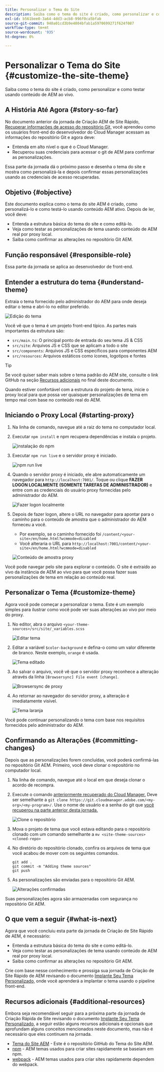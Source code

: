 ```yaml
---
title: Personalizar o Tema do Site
description: Saiba como o tema do site é criado, como personalizar e como testar usando conteúdo de AEM ao vivo.
exl-id: b561bee0-3a64-4dd3-acb8-996f0ca5bfab
source-git-commit: 940a01cd3b9e4804bfab1a5970699271f624f087
workflow-type: tm+mt
source-wordcount: '935'
ht-degree: 0%

---
```


# Personalizar o Tema do Site {#customize-the-site-theme}

Saiba como o tema do site é criado, como personalizar e como testar usando conteúdo de AEM ao vivo.

## A História Até Agora {#story-so-far}

No documento anterior da jornada de Criação AEM de Site Rápido, [Recuperar informações de acesso do repositório Git,](retrieve-access.md) você aprendeu como os usuários front-end do desenvolvedor do Cloud Manager acessam as informações do repositório Git e agora deve:

* Entenda em alto nível o que é o Cloud Manager.
* Recuperou suas credenciais para acessar o git de AEM para confirmar as personalizações.

Essa parte da jornada dá o próximo passo e desenha o tema do site e mostra como personalizá-la e depois confirmar essas personalizações usando as credenciais de acesso recuperadas.

## Objetivo {#objective}

Este documento explica como o tema do site AEM é criado, como personalizá-lo e como testá-lo usando conteúdo AEM ativo. Depois de ler, você deve:

* Entenda a estrutura básica do tema do site e como editá-lo.
* Veja como testar as personalizações de tema usando conteúdo de AEM real por proxy local.
* Saiba como confirmar as alterações no repositório Git AEM.

## Função responsável {#responsible-role}

Essa parte da jornada se aplica ao desenvolvedor de front-end.

## Entender a estrutura do tema {#understand-theme}

Extraia o tema fornecido pelo administrador do AEM para onde deseja editar o tema e abri-lo no editor preferido.

![Edição do tema](assets/edit-theme.png)

Você vê que o tema é um projeto front-end típico. As partes mais importantes da estrutura são:

* `src/main.ts`: O principal ponto de entrada do seu tema JS &amp; CSS
* `src/site`: Arquivos JS e CSS que se aplicam a todo o site
* `src/components`: Arquivos JS e CSS específicos para componentes AEM
* `src/resources`: Arquivos estáticos como ícones, logotipos e fontes

>[!TIP]
>
>Se você quiser saber mais sobre o tema padrão do AEM site, consulte o link GitHub na seção [Recursos adicionais](#additional-resources) no final deste documento.

Quando estiver confortável com a estrutura do projeto de tema, inicie o proxy local para que possa ver quaisquer personalizações de tema em tempo real com base no conteúdo real do AEM.

## Iniciando o Proxy Local {#starting-proxy}

1. Na linha de comando, navegue até a raiz do tema no computador local.
1. Executar `npm install` e npm recupera dependências e instala o projeto.

   ![instalação do npm](assets/npm-install.png)

1. Executar `npm run live` e o servidor proxy é iniciado.

   ![npm run live](assets/npm-run-live.png)

1. Quando o servidor proxy é iniciado, ele abre automaticamente um navegador para `http://localhost:7001/`. Toque ou clique **FAZER LOGON LOCALMENTE (SOMENTE TAREFAS DE ADMINISTRADOR)** e entre com as credenciais do usuário proxy fornecidas pelo administrador do AEM.

   ![Fazer logon localmente](assets/sign-in-locally.png)

1. Depois de fazer logon, altere o URL no navegador para apontar para o caminho para o conteúdo de amostra que o administrador do AEM forneceu a você.

   * Por exemplo, se o caminho fornecido foi `/content/<your-site>/en/home.html?wcmmode=disabled`
   * Você alteraria o URL para `http://localhost:7001/content/<your-site>/en/home.html?wcmmode=disabled`

   ![Conteúdo de amostra proxy](assets/proxied-sample-content.png)

Você pode navegar pelo site para explorar o conteúdo. O site é extraído ao vivo da instância de AEM ao vivo para que você possa fazer suas personalizações de tema em relação ao conteúdo real.

## Personalizar o Tema {#customize-theme}

Agora você pode começar a personalizar o tema. Este é um exemplo simples para ilustrar como você pode ver suas alterações ao vivo por meio do proxy.

1. No editor, abra o arquivo `<your-theme-sources>/src/site/_variables.scss`

   ![Editar tema](assets/edit-theme.png)

1. Editar a variável `$color-background` e defina-o como um valor diferente de branco. Neste exemplo, `orange` é usada.

   ![Tema editado](assets/edited-theme.png)

1. Ao salvar o arquivo, você vê que o servidor proxy reconhece a alteração através da linha `[Browsersync] File event [change]`.

   ![Browsersync de proxy](assets/proxy-browsersync.png)

1. Ao retornar ao navegador do servidor proxy, a alteração é imediatamente visível.

   ![Tema laranja](assets/orange-theme.png)

Você pode continuar personalizando o tema com base nos requisitos fornecidos pelo administrador do AEM.

## Confirmando as Alterações {#committing-changes}

Depois que as personalizações forem concluídas, você poderá confirmá-las no repositório Git AEM. Primeiro, você deve clonar o repositório no computador local.

1. Na linha de comando, navegue até o local em que deseja clonar o acordo de recompra.
1. Execute o comando [anteriormente recuperado do Cloud Manager.](retrieve-access.md) Deve ser semelhante a `git clone https://git.cloudmanager.adobe.com/<my-org>/<my-program>/`. Use o nome de usuário e a senha do git que [você recuperou na parte anterior desta jornada.](retrieve-access.md)

   ![Clone o repositório](assets/clone-repo.png)

1. Mova o projeto de tema que você estava editando para o repositório clonado com um comando semelhante a `mv <site-theme-sources> <cloned-repo>`
1. No diretório do repositório clonado, confira os arquivos de tema que você acabou de mover com os seguintes comandos.

   ```text
   git add .
   git commit -m "Adding theme sources"
   git push
   ```

1. As personalizações são enviadas para o repositório Git AEM.

   ![Alterações confirmadas](assets/changes-committed.png)

Suas personalizações agora são armazenadas com segurança no repositório Git AEM.

## O que vem a seguir {#what-is-next}

Agora que você concluiu esta parte da jornada de Criação de Site Rápido de AEM, é necessário:

* Entenda a estrutura básica do tema do site e como editá-lo.
* Veja como testar as personalizações de tema usando conteúdo de AEM real por proxy local.
* Saiba como confirmar as alterações no repositório Git AEM.

Crie com base nesse conhecimento e prossiga sua jornada de Criação de Site Rápido de AEM revisando o documento [Implante Seu Tema Personalizado,](deploy-theme.md) onde você aprenderá a implantar o tema usando o pipeline front-end.

## Recursos adicionais {#additional-resources}

Embora seja recomendável seguir para a próxima parte da jornada de Criação Rápida de Site revisando o documento [Implante Seu Tema Personalizado,](deploy-theme.md) a seguir estão alguns recursos adicionais e opcionais que aprofundam alguns conceitos mencionados neste documento, mas não é necessário que eles continuem na jornada.

* [Tema do Site AEM](https://github.com/adobe/aem-site-template-standard-theme-e2e) - Este é o repositório GitHub do Tema do Site AEM.
* [npm](https://www.npmjs.com) - AEM temas usados para criar sites rapidamente se baseiam em npm.
* [webpack](https://webpack.js.org) - AEM temas usados para criar sites rapidamente dependem do webpack.
